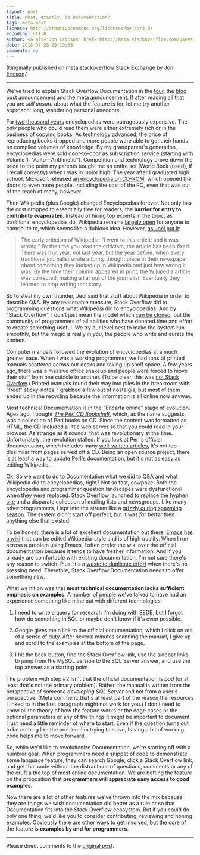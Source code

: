 ```yaml
---
layout: post
title: What, exactly, is Documentation?
tags: meta-post 
license: http://creativecommons.org/licenses/by-sa/3.0/
encoding: utf-8
author: <a alt="Jon Ericson" href="http://meta.stackoverflow.com/users/1438/jon-ericson">Jon Ericson</a>
date: 2016-07-28 20:19:53
comments: no
---
```


([Originally published](http://meta.stackoverflow.com/a/330003/1438) on meta.stackoverflow Stack Exchange by <a alt="Jon Ericson" href="http://meta.stackoverflow.com/users/1438/jon-ericson">Jon Ericson</a>.)

---

We've tried to explain Stack Overflow Documentation in the [tour](http://stackoverflow.com/tour/documentation), the [blog post announcement](https://blog.stackoverflow.com/2016/07/introducing-stack-overflow-documentation-beta/) and the [meta announcement](http://meta.stackoverflow.com/questions/328405/documentation-has-entered-public-beta). If after reading all that you are _still unsure_ about what the feature is for, let me try another approach: long, wandering personal anecdote. 

For [two thousand years](https://en.wikipedia.org/wiki/History_of_encyclopedias) encyclopedias were outrageously expensive. The only people who could read them were either extremely rich or in the business of copying books. As technology advanced, the price of reproducing books dropped and more people were able to get their hands on compiled volumes of knowledge. By my grandparent's generation, encyclopedias were sold door-to-door as subscription service (starting with Volume 1: "Aalto—Arithmetic"). Competition and technology drove down the price to the point my parents bought me an entire set (World Book (used), if I recall correctly) when I was in junior high. The year after I graduated high school, Microsoft released [an encyclopedia on CD-ROM](https://en.wikipedia.org/wiki/Encarta), which opened the doors to even more people. Including the cost of the PC, even that was out of the reach of many, however. 

Then Wikipedia (plus Google) changed Encyclopedias forever. Not only has the cost dropped to essentially free for readers, the **barrier for entry to contribute evaporated**. Instead of hiring top experts in the topic, as traditional encyclopedias do, Wikipedia remains [largely open](https://en.wikipedia.org/wiki/Wikipedia#Openness) for anyone to contribute to, which seems like a dubious idea. However, [as Joel put it](http://www.joelonsoftware.com/items/2008/12/28.html):

> The early criticism of Wikipedia: “I went to this article and it was wrong.” By the time you read the criticism, the article has been fixed. There was that year, not last year, but the year before, when every traditional journalist wrote a funny thought piece in their newspaper about something they looked up in Wikipedia and just how wrong it was. By the time their column appeared in print, the Wikipedia article was corrected, making a liar out of the journalist. Eventually they learned to stop writing that story.

So to steal my own thunder, Jeol said that stuff about Wikipedia in order to describe Q&A. By any reasonable measure, Stack Overflow did to programming questions what Wikipedia did to encyclopedias. And by "Stack Overflow", I don't just mean the model which [can be cloned](http://meta.stackexchange.com/questions/2267/stack-exchange-clones), but the community of programmers of all abilities who have donated time and effort to create something useful. We try our level best to make the system run smoothly, but the magic is really in _you_, the people who write and curate the content.

Computer manuals followed the evolution of encyclopedias at a much greater pace. When I was a working programmer, we had tons of printed manuals scattered across our desks and taking up shelf space. A few years ago, there was a massive office shakeup and people were forced to move their stuff from one cubicle to another. (To be clear, this was [not Stack Overfow](https://blog.stackoverflow.com/2015/01/why-we-still-believe-in-private-offices/).) Printed manuals found their way into piles in the breakroom with "free!" sticky-notes. I grabbed a few out of nostalgia, but most of them ended up in the recycling because the information is all online now anyway.

Most technical Documentation is in the "Encarta online" stage of evolution. Ages ago, I bought [_The Perl CD Bookshelf_](http://www.oreilly.com/pub/pr/861), which, as the name suggests, was a collection of Perl books on CD. Since the content was formatted as HTML, the CD included a little web server so that you could read in your browser. As strange as it sounds, that was revolutionary at the time. Unfortunately, the revolution stalled. If you look at Perl's official documentation, which includes many [well-written articles](http://perldoc.perl.org/perllol.html), it's not too dissimilar from pages served off a CD. Being an open source project, there is at least a way to update Perl's documentation, but it's not as easy as editing Wikipedia. 

Ok. So we want to do to Documentation what we did to Q&A and what Wikipedia did to encyclopedias, right? Not so fast, cowpoke. Both the encyclopedia and programmer question landscapes were dysfunctional when they were replaced. Stack Overflow launched to replace [the hyphen site](http://meta.stackexchange.com/q/12989/1438) and a disparate collection of mailing lists and newsgroups. Like many other programmers, I lept into the stream like a [grizzly during spawning season](https://www.nps.gov/yell/learn/nature/beartrout.htm). The system didn't start off perfect, but it was _far better_ then anything else that existed. 

To be honest, there is a lot of excellent documentation out there. [Emacs has a wiki](https://emacswiki.org/) that can be edited Wikipedia-style and is of high quality. When I run across a problem using Emacs, I often prefer the wiki over the official documentation because it tends to have fresher information. And if you already are comfortable with existing documentation, I'm not sure there's any reason to switch. Plus, it's a [waste to duplicate effort](http://meta.stackoverflow.com/a/328807/1438) when there's no pressing need. Therefore, Stack Overflow Documentation needs to offer something new. 

What we hit on was that **most technical documentation lacks sufficient emphasis on examples**. A number of people we've talked to have had an experience something like mine but with different technologies:

1. I need to write a query for research I'm doing with [SEDE](http://data.stackexchange.com/), but I forgot how do something in SQL or maybe don't know if it's even possible.

2. Google gives me a link to the official documentation, which I click on out of a sense of duty. After several minutes scanning the manual, I give up and scroll to the examples at the bottom of the page.

3. I hit the back button, find the Stack Overflow link, use the sidebar links to jump from the MySQL version to the SQL Server answer, and use the top answer as a starting point.

The problem with step #2 isn't that the official documentation is _bad_ (or at least that's not the primary problem). Rather, the manual is written from the perspective of _someone developing SQL Server_ and not from a user's perspective. (Meta comment: that's at least part of the reason the resources I linked to in the first paragraph might not work for you.) I don't need to know all the theory of how the feature works or the edge cases or the optional parameters or any of the things it might be important to document. I just need a little reminder of where to start. Even if the question turns out to be nothing like the problem I'm trying to solve, having a bit of working code helps me to move forward.

So, while we'd like to revolutionize Documentation, we're starting off with a humbler goal. When programmers need a snippet of code to demonstrate some language feature, they can search Google, click a Stack Overflow link, and get that code without the distractions of questions, comments or any of the cruft a the top of most online documentation. We are betting the feature on the proposition that **programmers will appreciate easy access to good examples**. 

Now there are a lot of other features we've thrown into the mix because they are things we wish documentation did better as a rule or so that Documentation fits into the Stack Overflow ecosystem. But if you could do only one thing, we'd like you to consider contributing, reviewing and honing examples. Obviously there are other ways to get involved, but the core of the feature is **examples by and for programmers**.

---

Please direct comments to the [original post](http://meta.stackoverflow.com/a/330003/1438).

